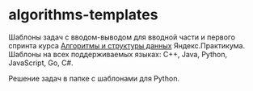 # algorithms-templates
Шаблоны задач с вводом-выводом для вводной части и первого спринта курса [Алгоритмы и структуры данных](https://practicum.yandex.ru/algorithms/) Яндекс.Практикума.
Шаблоны на всех поддерживаемых языках: C++, Java, Python, JavaScript, Go, C#.

Решение задач в папке с шаблонами для Python.
